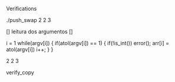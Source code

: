 Verifications 


./push_swap 2 2 3 

[] leitura dos argumentos
[] 

i = 1
while(argv[i])
{
	if(atol(argv[i]) == 1)
	{
		if(!is_int())
			error();
		arr[i] = atol(argv[i])
		i++;
	}
}

2 2 3 

verify_copy